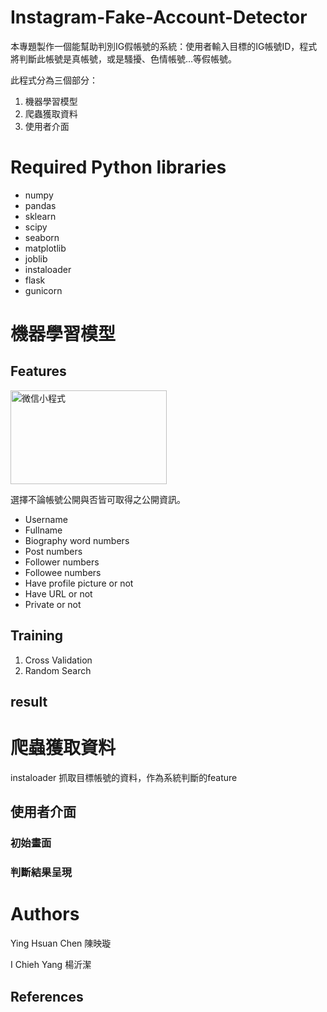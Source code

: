 # Instagram-Fake-Account-Detector

本專題製作一個能幫助判別IG假帳號的系統：使用者輸入目標的IG帳號ID，程式將判斷此帳號是真帳號，或是騷擾、色情帳號…等假帳號。

此程式分為三個部分：

1. 機器學習模型
2. 爬蟲獲取資料
3. 使用者介面

# Required Python libraries

* numpy
* pandas
* sklearn
* scipy
* seaborn
* matplotlib
* joblib
* instaloader
* flask
* gunicorn

# 機器學習模型

## Features
<img src="https://user-images.githubusercontent.com/86561823/168461642-cc3ea2c1-be1e-4c4e-8412-9265805545e6.png" width="250" height="150" alt="微信小程式"/><br/>
<!-- ![image](https://user-images.githubusercontent.com/86561823/168461642-cc3ea2c1-be1e-4c4e-8412-9265805545e6.png) -->
選擇不論帳號公開與否皆可取得之公開資訊。

* Username
* Fullname
* Biography word numbers
* Post numbers
* Follower numbers
* Followee numbers
* Have profile picture or not
* Have URL or not
* Private or not

## Training

1. Cross Validation
2. Random Search

## result

# 爬蟲獲取資料
instaloader 抓取目標帳號的資料，作為系統判斷的feature

## 使用者介面
### 初始畫面

### 判斷結果呈現

# Authors
Ying Hsuan Chen 陳映璇

I Chieh Yang 楊沂潔

## References
